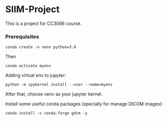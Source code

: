 # SIIM-Project
This is a project for CC3066 course.


### Prerequisites

```
conda create -n venv python=3.8
```

Then

```
conda activate myenv
```

Adding virtual env to jupyter:

```
python -m ipykernel install --user --name=myenv
```

After that, choose venv as your jupyter kernel.

Install some useful conda packages (specially for manage DICOM images):

```
conda install -c conda-forge gdcm -y
```
